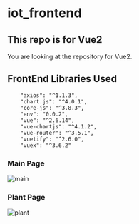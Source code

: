 # iot_frontend

## This repo is for Vue2
You are looking at the repository for Vue2.

## FrontEnd Libraries Used
```
    "axios": "^1.1.3",
    "chart.js": "^4.0.1",
    "core-js": "^3.8.3",
    "env": "0.0.2",
    "vue": "^2.6.14",
    "vue-chartjs": "^4.1.2",
    "vue-router": "^3.5.1",
    "vuetify": "^2.6.0",
    "vuex": "^3.6.2"
```





### Main Page
![main](https://user-images.githubusercontent.com/101397432/203062418-fa48a131-ebbf-436a-b4d4-c44fff0503de.png)

### Plant Page
![plant](https://user-images.githubusercontent.com/101397432/203062663-eb20caaf-dcf1-43dc-84e8-1dea9752ba39.png)

